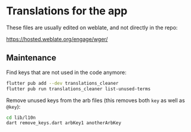 # Translations for the app

These files are usually edited on weblate, and not directly in the repo:

<https://hosted.weblate.org/engage/wger/>

## Maintenance

Find keys that are not used in the code anymore:

```bash
flutter pub add --dev translations_cleaner
flutter pub run translations_cleaner list-unused-terms
```

Remove unused keys from the arb files (this removes both `key` as well as `@key`):

```bash
cd lib/l10n
dart remove_keys.dart arbKey1 anotherArbKey
```